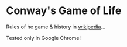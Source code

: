 # Conway's Game of Life

Rules of he game & history in [wikipedia](http://en.wikipedia.org/wiki/Conway's_Game_of_Life)...

Tested only in Google Chrome!
